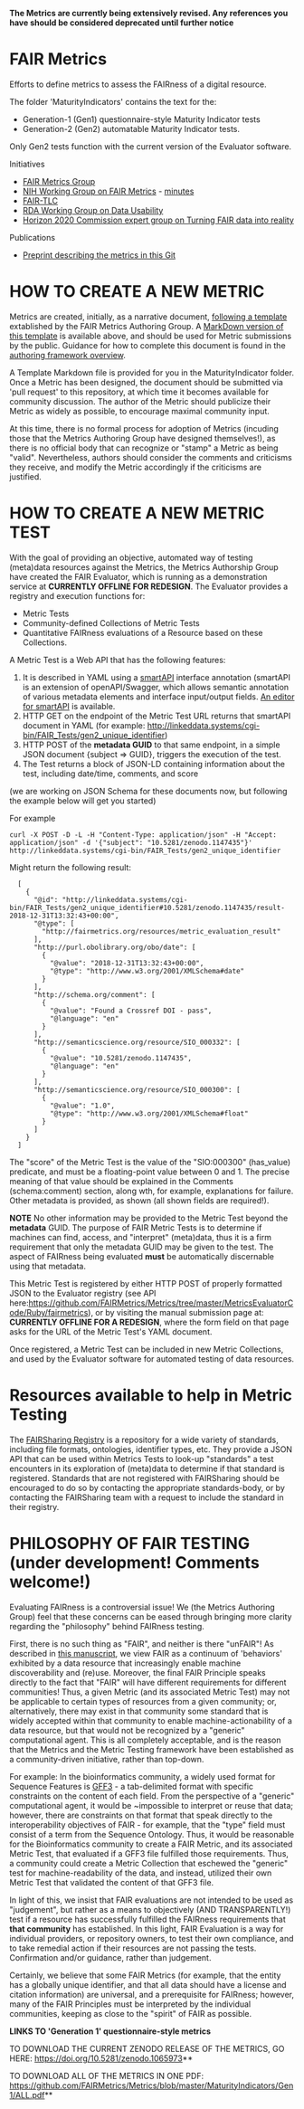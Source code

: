 **The Metrics are currently being extensively revised.  Any references you have should be considered deprecated until further notice**


# FAIR Metrics
Efforts to define metrics to assess the FAIRness of a digital resource.

The folder 'MaturityIndicators' contains the text for the:
* Generation-1 (Gen1) questionnaire-style Maturity Indicator tests
* Generation-2 (Gen2) automatable Maturity Indicator tests.

Only Gen2 tests function with the current version of the Evaluator software.


Initiatives

* [FAIR Metrics Group](http://www.fairmetrics.org/)
* [NIH Working Group on FAIR Metrics](https://bd2kccc.org/working-groups/?v=commons&h=front) - [minutes](https://docs.google.com/document/d/1Z67UntK73zE8egLpKmIHfpexyuPWWV1gjcjfNeybK9o/edit?usp=sharing)
* [FAIR-TLC](https://zenodo.org/record/203295#.WVs8m4jfoUE)
* [RDA Working Group on Data Usability](https://www.rd-alliance.org/data-publishing-data-usability-certification-services-rda-8th-plenary-bof-meeting)
* [Horizon 2020 Commission expert group on Turning FAIR data into reality](http://ec.europa.eu/transparency/regexpert/index.cfm?do=groupDetail.groupDetail&groupID=3464)

Publications

* [Preprint describing the metrics in this Git](https://doi.org/10.1101/225490)

# HOW TO CREATE A NEW METRIC

Metrics are created, initially, as a narrative document, <a href='http://fairmetrics.org/fairmetricform.html'>following a template<a> extablished by the FAIR Metrics Authoring Group. A [MarkDown version of this template](https://github.com/FAIRMetrics/Metrics/blob/master/MetricTemplate.md) is available above, and should be used for Metric submissions by the public.  Guidance for how to complete this document is found in the <a href='http://fairmetrics.org/framework.html'>authoring framework overview</a>.
  
A Template Markdown file is provided for you in the MaturityIndicator folder.  Once a Metric has been designed, the document should be submitted via 'pull request' to this repository, at which time it becomes available for community discussion.  The author of the Metric should publicize their Metric as widely as possible, to encourage maximal community input.  

At this time, there is no formal process for adoption of Metrics (incuding those that the Metrics Authoring Group have designed themselves!), as there is no official body that can recognize or "stamp" a Metric as being "valid".  Nevertheless, authors should consider the comments and criticisms they receive, and modify the Metric accordingly if the criticisms are justified.

# HOW TO CREATE A NEW METRIC TEST

With the goal of providing an objective, automated way of testing (meta)data resources against the Metrics, the Metrics Authorship Group have created the FAIR Evaluator, which is running as a demonstration service at **CURRENTLY OFFLINE FOR REDESIGN**.  The Evaluator provides a registry and execution functions for:

* Metric Tests
* Community-defined Collections of Metric Tests
* Quantitative FAIRness evaluations of a Resource based on these Collections.

A Metric Test is a Web API that has the following features:

1)  It is described in YAML using a [smartAPI](http://smart-api.info/) interface annotation (smartAPI is an extension of openAPI/Swagger, which allows semantic annotation of various metadata elements and interface input/output fields.  [An editor for smartAPI](http://smart-api.info/editor/) is available.
2)  HTTP GET on the endpoint of the Metric Test URL returns that smartAPI document in YAML (for example: http://linkeddata.systems/cgi-bin/FAIR_Tests/gen2_unique_identifier)
3)  HTTP POST of the **metadata GUID** to that same endpoint, in a simple JSON document {subject => GUID}, triggers the execution of the test.  
4)  The Test returns a block of JSON-LD containing information about the test, including date/time, comments, and score

(we are working on JSON Schema for these documents now, but following the example below will get you started)

For example

    curl -X POST -D -L -H "Content-Type: application/json" -H "Accept: application/json" -d '{"subject": "10.5281/zenodo.1147435"}' http://linkeddata.systems/cgi-bin/FAIR_Tests/gen2_unique_identifier

Might return the following result:


      [
        {
          "@id": "http://linkeddata.systems/cgi-bin/FAIR_Tests/gen2_unique_identifier#10.5281/zenodo.1147435/result-2018-12-31T13:32:43+00:00",
          "@type": [
            "http://fairmetrics.org/resources/metric_evaluation_result"
          ],
          "http://purl.obolibrary.org/obo/date": [
            {
              "@value": "2018-12-31T13:32:43+00:00",
              "@type": "http://www.w3.org/2001/XMLSchema#date"
            }
          ],
          "http://schema.org/comment": [
            {
              "@value": "Found a Crossref DOI - pass",
              "@language": "en"
            }
          ],
          "http://semanticscience.org/resource/SIO_000332": [
            {
              "@value": "10.5281/zenodo.1147435",
              "@language": "en"
            }
          ],
          "http://semanticscience.org/resource/SIO_000300": [
            {
              "@value": "1.0",
              "@type": "http://www.w3.org/2001/XMLSchema#float"
            }
          ]
        }
      ]


The "score" of the Metric Test is the value of the "SIO:000300" (has_value) predicate, and must be a floating-point value between 0 and 1.  The precise meaning of that value should be explained in the Comments (schema:comment) section, along wth, for example, explanations for failure.  Other metadata is provided, as shown (all shown fields are required!).

**NOTE** No other information may be provided to the Metric Test beyond the **metadata** GUID.  The purpose of FAIR Metric Tests is to determine if machines can find, access, and "interpret" (meta)data, thus it is a firm requirement that only the metadata GUID may be given to the test.  The aspect of FAIRness being evaluated **must** be automatically discernable using that metadata.

This Metric Test is registered by either HTTP POST of properly formatted JSON to the Evaluator registry (see API here:https://github.com/FAIRMetrics/Metrics/tree/master/MetricsEvaluatorCode/Ruby/fairmetrics), or by visiting the manual submission page at:  **CURRENTLY OFFLINE FOR A REDESIGN**, where the form field on that page asks for the URL of the Metric Test's YAML document.

Once registered, a Metric Test can be included in new Metric Collections, and used by the Evaluator software for automated testing of data resources.

# Resources available to help in Metric Testing

The [FAIRSharing Registry](https://fairsharing.org) is a repository for a wide variety of standards, including file formats, ontologies, identifier types, etc.  They provide a JSON API that can be used within Metrics Tests to look-up "standards" a test encounters in its exploration of (meta)data to determine if that standard is registered.  Standards that are not registered with FAIRSharing should be encouraged to do so by contacting the appropriate standards-body, or by contacting the FAIRSharing team with a request to include the standard in their registry.

# PHILOSOPHY OF FAIR TESTING (under development!  Comments welcome!)

Evaluating FAIRness is a controversial issue!  We (the Metrics Authoring Group) feel that these concerns can be eased through bringing more clarity regarding the "philosophy" behind FAIRness testing.

First, there is no such thing as "FAIR", and neither is there "unFAIR"!  As described in [this manuscript](https://content.iospress.com/articles/information-services-and-use/isu824), we view FAIR as a continuum of 'behaviors' exhibited by a data resource that increasingly enable machine discoverability and (re)use.  Moreover, the final FAIR Principle speaks directly to the fact that "FAIR" will have different requirements for different communities!  Thus, a given Metric (and its associated Metric Test) may not be applicable to certain types of resources from a given community; or, alternatively, there may exist in that community some standard that is widely accepted within that community to enable machine-actionability of a data resource, but that would not be recognized by a "generic" computational agent.  This is all completely acceptable, and is the reason that the Metrics and the Metric Testing framework have been established as a community-driven initiative, rather than top-down. 

For example:  In the bioinformatics community, a widely used format for Sequence Features is [GFF3](https://www.ensembl.org/info/website/upload/gff3.html) - a tab-delimited format with specific constraints on the content of each field.  From the perspective of a "generic" computational agent, it would be ~impossible to interpret or reuse that data; however, there are constraints on that format that speak directly to the interoperability objectives of FAIR - for example, that the "type" field must consist of a term from the Sequence Ontology.  Thus, it would be reasonable for the Bioinformatics community to create a FAIR Metric, and its associated Metric Test, that evaluated if a GFF3 file fulfilled those requirements.  Thus, a community could create a Metric Collection that eschewed the "generic" test for machine-readability of the data, and instead, utilized their own Metric Test that validated the content of that GFF3 file.

In light of this, we insist that FAIR evaluations are not intended to be used as "judgement", but rather as a means to objectively (AND TRANSPARENTLY!) test if a resource has successfully fulfilled the FAIRness requirements that **that community** has established.  In this light, FAIR Evaluation is a way for individual providers, or repository owners, to test their own compliance, and to take remedial action if their resources are not passing the tests.  Confirmation and/or guidance, rather than judgement.

Certainly, we believe that some FAIR Metrics (for example, that the entity has a globally unique identifier, and that all data should have a license and citation information) are universal, and a prerequisite for FAIRness; however, many of the FAIR Principles must be interpreted by the individual communities, keeping as close to the "spirit" of FAIR as possible.

**LINKS TO 'Generation 1' questionnaire-style metrics**

TO DOWNLOAD THE CURRENT ZENODO RELEASE OF THE METRICS, GO HERE:  https://doi.org/10.5281/zenodo.1065973**

TO DOWNLOAD ALL OF THE METRICS IN ONE PDF:  https://github.com/FAIRMetrics/Metrics/blob/master/MaturityIndicators/Gen1/ALL.pdf**

